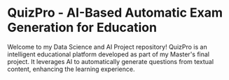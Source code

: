 # QuizPro - AI-Based Automatic Exam Generation for Education
 Welcome to my Data Science and AI Project repository!  QuizPro is an intelligent educational platform developed as part of my Master's final project. It leverages AI to automatically generate questions from textual content, enhancing the learning experience.
